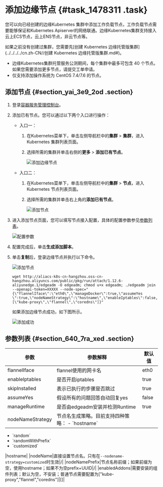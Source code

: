 # 添加边缘节点 {#task_1478311 .task}

您可以向已经创建的边缘Kubernetes 集群中添加工作负载节点，工作负载节点需要能够保证和Kubernetes Apiserver的网络联通。边缘Kubernetes集群支持接入云上ECS节点，云上ENS节点，非云节点等。

如果之前没有创建过集群，您需要先[创建 Kubernetes 边缘托管版集群](../../../../cn.zh-CN//创建 Kubernetes 边缘托管版集群.md#)。

-   边缘Kubernetes集群托管服务公测期间，每个集群中最多可包含 40 个节点。如果您需要添加更多节点，请提交工单申请。
-   仅支持添加操作系统为 CentOS 7.4/7.6 的节点。

## 添加节点 {#section_yai_3e9_2od .section}

1.  登录[容器服务管理控制台](https://cs.console.aliyun.com)。
2.  添加已有节点。您可以通过以下两个入口进行操作： 
    -   入口一：
        1.  在Kubernetes菜单下，单击左侧导航栏中的**集群** \> **集群**，进入 Kubernetes 集群列表页面。
        2.  选择所需的集群并单击右侧的**更多** \> **添加已有节点**。

            ![添加边缘节点](http://static-aliyun-doc.oss-cn-hangzhou.aliyuncs.com/assets/img/1039919/156464917952437_zh-CN.png)

    -   入口二：
        1.  在Kubernetes菜单下，单击左侧导航栏中的**集群** \> **节点**，进入 Kubernetes 节点列表页面。
        2.  选择所需的集群并单击右上角的**添加已有节点**。

            ![添加节点](http://static-aliyun-doc.oss-cn-hangzhou.aliyuncs.com/assets/img/1039919/156464917952932_zh-CN.png)

3.  进入添加节点页面，您可以填写节点接入配置，具体的配置参数参见[参数列表](#section_640_7ra_xed)。 

    ![配置参数](http://static-aliyun-doc.oss-cn-hangzhou.aliyuncs.com/assets/img/1039919/156464918052436_zh-CN.png)

4.  配置完成后，单击**生成添加脚本**。
5.  单击**复制**后，登录边缘节点并执行以下命令。 

    ![添加节点](images/52435_zh-CN.png "复制命令")

    ``` {#codeblock_0l4_66p_g1a}
    wget http://aliacs-k8s-cn-hangzhou.oss-cn-hangzhou.aliyuncs.com/public/pkg/run/attach/1.12.6-aliyunedge.1/edgeadm -O edgeadm; chmod u+x edgeadm; ./edgeadm join 
    --openapi-token=XXXXX --node-spec="{\"flannelIface\":\"eth0\",\"manageDocker\":true,\"assumeYes
    \":true,\"nodeNameStrategy\":\"hostname\",\"enableIptables\":false,\"enableIpsec\":true,\"enabledAddons\":[\"kube-proxy\",\"flannel\",\"coredns\"]}"
    ```

    如果添加边缘节点成功，如下图所示。

    ![添加成功](http://static-aliyun-doc.oss-cn-hangzhou.aliyuncs.com/assets/img/1039919/156464918052432_zh-CN.png)


## 参数列表 {#section_640_7ra_xed .section}

|参数|参数解释|默认值|
|--|----|---|
|flannelIface|flannel使用的网卡名|eth0|
|enableIptables|是否开启iptables|true|
|skipInstalled|表示已执行的步骤是否跳过|true|
|assumeYes|假设所有的问题回答自动回复yes|false|
|manageRuntime|是否由edgeadm安装并检测Runtime|true|
|nodeNameStrategy|节点名生成策略。目前支持四种策略： -   \`hostname\`
-   \`random\`
-   \`randomWithPrefix\`
-   \`customized\`

 |hostname|
|nodeName|直接设置节点名。只有在`--nodename-strategy=customized`时生效|/|
|nodeNamePrefix|节点名称前缀；如果前缀为空，使用hostname；如果不为空prefix+UUID|/|
|enabledAddons|需要安装的组件列表；默认为空，不安装；普通节点需要配置为\["kube-proxy","flannel","coredns"\]|\[\]|

